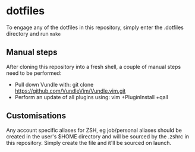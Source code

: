 # dotfiles 

To engage any of the dotfiles in this repository, simply enter the .dotfiles directory and run `make`


## Manual steps 

After cloning this repository into a fresh shell, a couple of manual steps need to be performed:

- Pull down Vundle with: git clone  https://github.com/VundleVim/Vundle.vim.git
- Perform an update of all plugins using:  vim +PluginInstall +qall

## Customisations

Any account specific aliases for ZSH, eg job/personal aliases should be created in the user's $HOME directory and will be sourced by the .zshrc in this repository.  Simply create the file and it'll be sourced on launch.  
